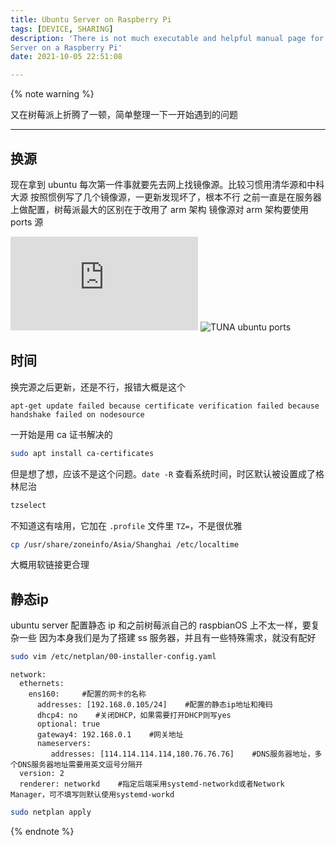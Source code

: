 ```yaml
---
title: Ubuntu Server on Raspberry Pi
tags: [DEVICE, SHARING]
description: 'There is not much executable and helpful manual page for Ubuntu
Server on a Raspberry Pi'
date: 2021-10-05 22:51:08

---
```


{% note warning %}

又在树莓派上折腾了一顿，简单整理一下一开始遇到的问题

---

## 换源

现在拿到 ubuntu 每次第一件事就要先去网上找镜像源。比较习惯用清华源和中科大源
按照惯例写了几个镜像源，一更新发现坏了，根本不行
之前一直是在服务器上做配置，树莓派最大的区别在于改用了 arm 架构
镜像源对 arm 架构要使用 ports 源

![UTSC ubuntu ports](https://mirrors.ustc.edu.cn/help/ubuntu-ports.html)
![TUNA ubuntu ports](https://mirrors.tuna.tsinghua.edu.cn/help/ubuntu/)

## 时间

换完源之后更新，还是不行，报错大概是这个

```text
apt-get update failed because certificate verification failed because handshake failed on nodesource
```

一开始是用 ca 证书解决的

```bash
sudo apt install ca-certificates
```

但是想了想，应该不是这个问题。`date -R` 查看系统时间，时区默认被设置成了格林尼治

```bash
tzselect
```

不知道这有啥用，它加在 `.profile` 文件里 `TZ=`，不是很优雅

```bash
cp /usr/share/zoneinfo/Asia/Shanghai /etc/localtime
```

大概用软链接更合理

## 静态ip

ubuntu server 配置静态 ip 和之前树莓派自己的 raspbianOS 上不太一样，要复杂一些
因为本身我们是为了搭建 ss 服务器，并且有一些特殊需求，就没有配好

```bash
sudo vim /etc/netplan/00-installer-config.yaml
```

```text
network:
  ethernets:
    ens160:     #配置的网卡的名称
      addresses: [192.168.0.105/24]    #配置的静态ip地址和掩码
      dhcp4: no    #关闭DHCP，如果需要打开DHCP则写yes
      optional: true
      gateway4: 192.168.0.1    #网关地址
      nameservers:
         addresses: [114.114.114.114,180.76.76.76]    #DNS服务器地址，多个DNS服务器地址需要用英文逗号分隔开
  version: 2
  renderer: networkd    #指定后端采用systemd-networkd或者Network Manager，可不填写则默认使用systemd-workd
```

```bash
sudo netplan apply
```

{% endnote %}
